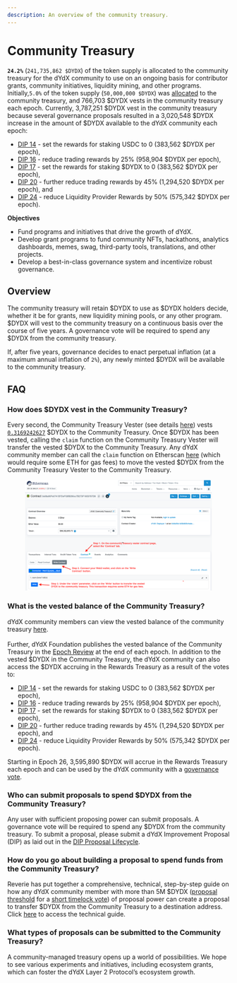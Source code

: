 ```yaml
---
description: An overview of the community treasury.
---
```


# Community Treasury

**`24.2%`** (`241,735,862 $DYDX`) of the token supply is allocated to the community treasury for the dYdX community to use on an ongoing basis for contributor grants, community initiatives, liquidity mining, and other programs. Initially,`5.0%` of the token supply (`50,000,000 $DYDX`) was [allocated](https://docs.dydx.community/dydx-governance/start-here/dydx-allocations) to the community treasury, and 766,703 $DYDX vests in the community treasury each epoch. Currently, 3,787,251 $DYDX vest in the community treasury because several governance proposals resulted in a 3,020,548 $DYDX increase in the amount of $DYDX available to the dYdX community each epoch:

* [DIP 14](https://dydx.community/dashboard/proposal/7) - set the rewards for staking USDC to 0 (383,562 $DYDX per epoch),&#x20;
* [DIP 16](https://dydx.community/dashboard/proposal/8) - reduce trading rewards by 25% (958,904 $DYDX per epoch),&#x20;
* [DIP 17](https://dydx.community/dashboard/proposal/9) - set the rewards for staking $DYDX to 0 (383,562 $DYDX per epoch),
* [DIP 20](https://dydx.community/dashboard/proposal/11) - further reduce trading rewards by 45% (1,294,520 $DYDX per epoch), and
* [DIP 24](https://github.com/dydxfoundation/dip/blob/master/content/dips/DIP-24.md) - reduce Liquidity Provider Rewards by 50% (575,342 $DYDX per epoch).&#x20;



**Objectives**

* Fund programs and initiatives that drive the growth of dYdX.
* Develop grant programs to fund community NFTs, hackathons, analytics dashboards, memes, swag, third-party tools, translations, and other projects.
* Develop a best-in-class governance system and incentivize robust governance.

## Overview

The community treasury will retain $DYDX to use as $DYDX holders decide, whether it be for grants, new liquidity mining pools, or any other program. $DYDX will vest to the community treasury on a continuous basis over the course of five years. A governance vote will be required to spend any $DYDX from the community treasury.

If, after five years, governance decides to enact perpetual inflation (at a maximum annual inflation of `2%`), any newly minted $DYDX will be available to the community treasury.

## FAQ

### How does $DYDX vest in the Community Treasury?

Every second, the Community Treasury Vester (see details [here](https://docs.dydx.community/dydx-governance/resources/technical-overview#governance-architecture-overview)) vests [`0.3169242627`](tel:03169242627) $DYDX to the Community Treasury. Once $DYDX has been vested, calling the `claim` function on the Community Treasury Vester will transfer the vested $DYDX to the Community Treasury. Any dYdX community member can call the `claim` function on Etherscan [here](https://etherscan.io/address/0x08a90Fe0741B7DeF03fB290cc7B273F1855767D8#writeContract) (which would require some ETH for gas fees) to move the vested $DYDX from the Community Treasury Vester to the Community Treasury.

<figure><img src="../.gitbook/assets/claim-function-CT-vester.png" alt=""><figcaption></figcaption></figure>

### What is the vested balance of the Community Treasury?

dYdX community members can view the vested balance of the community treasury [here](https://dydx.shippooor.xyz/). \
\
Further, dYdX Foundation publishes the vested balance of the Community Treasury in the [Epoch Review](https://dydx.foundation/blog) at the end of each epoch. In addition to the vested $DYDX in the Community Treasury, the dYdX community can also access the $DYDX accruing in the Rewards Treasury as a result of the votes to:&#x20;

* [DIP 14](https://dydx.community/dashboard/proposal/7) - set the rewards for staking USDC to 0 (383,562 $DYDX per epoch),&#x20;
* [DIP 16](https://dydx.community/dashboard/proposal/8) - reduce trading rewards by 25% (958,904 $DYDX per epoch),&#x20;
* [DIP 17](https://dydx.community/dashboard/proposal/9) - set the rewards for staking $DYDX to 0 (383,562 $DYDX per epoch),
* [DIP 20](https://dydx.community/dashboard/proposal/11) - further reduce trading rewards by 45% (1,294,520 $DYDX per epoch), and
* [DIP 24](https://github.com/dydxfoundation/dip/blob/master/content/dips/DIP-24.md) - reduce Liquidity Provider Rewards by 50% (575,342 $DYDX per epoch).&#x20;

Starting in Epoch 26, 3,595,890 $DYDX will accrue in the Rewards Treasury each epoch and can be used by the dYdX community with a [governance vote](https://docs.dydx.community/dydx-governance/voting-and-governance/governance-parameters).

### Who can submit proposals to spend $DYDX from the Community Treasury?

Any user with sufficient proposing power can submit proposals. A governance vote will be required to spend any $DYDX from the community treasury. To submit a proposal, please submit a dYdX Improvement Proposal (DIP) as laid out in the [DIP Proposal Lifecycle](../voting-and-governance/dip-proposal-lifecycle.md).

### How do you go about building a proposal to spend funds from the Community Treasury?

Reverie has put together a comprehensive, technical, step-by-step guide on how any dYdX community member with more than 5M $DYDX ([proposal threshold](https://docs.dydx.community/dydx-governance/voting-and-governance/governance-parameters#timelock-parameters) for a [short timelock vote](https://docs.dydx.community/dydx-governance/voting-and-governance/governance-process#short-timelock-executor)) of proposal power can create a proposal to transfer $DYDX from the Community Treasury to a destination address. Click [here](https://app.gitbook.com/o/-MeNgGQU0ucT2xo4s8-T/s/-MeNfSkgj48hU0q8Zbjn/\~/changes/EyisuFjLIyJ7K9RzaTfJ/technical-guide-on-building-a-dydx-community-treasury-spending-proposal) to access the technical guide.

### What types of proposals can be submitted to the Community Treasury?

A community-managed treasury opens up a world of possibilities. We hope to see various experiments and initiatives, including ecosystem grants, which can foster the dYdX Layer 2 Protocol’s ecosystem growth.
